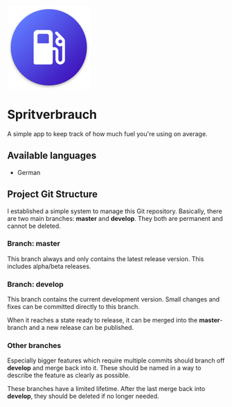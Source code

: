 ![App Icon](https://github.com/RedCommander735/Spritverbrauch/blob/main/android/app/src/main/res/mipmap-xxxhdpi/ic_launcher.png)
#  Spritverbrauch

A simple app to keep track of how much fuel you're using on average.


## Available languages
- German

## Project Git Structure
I established a simple system to manage this Git repository.
Basically, there are two main branches: **master** and **develop**. They both are permanent and cannot be deleted.

### Branch: master
This branch always and only contains the latest release version. This includes alpha/beta releases.

### Branch: develop
This branch contains the current development version. Small changes and fixes can be committed directly to this branch.

When it reaches a state ready to release, it can be merged into the **master**-branch and a new release can be published.

### Other branches
Especially bigger features which require multiple commits should branch off **develop** and merge back into it. These should be named in a way to describe the feature as clearly as possible.

These branches have a limited lifetime. After the last merge back into **develop**, they should be deleted if no longer needed.